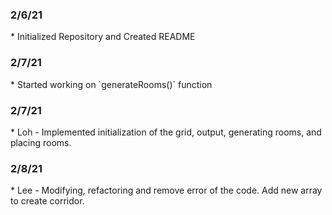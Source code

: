 <h3>2/6/21</h3>
* Initialized Repository and Created README
<h3>2/7/21</h3>
* Started working on `generateRooms()` function
<h3>2/7/21</h3>
* Loh - Implemented initialization of the grid, output, generating rooms, and placing rooms.
<h3>2/8/21</h3>
* Lee - Modifying, refactoring and remove error of the code. Add new array to create corridor. 
